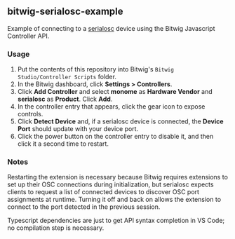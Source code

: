 ## bitwig-serialosc-example

Example of connecting to a [serialosc](https://monome.org/docs/serialosc/osc/) device using the Bitwig Javascript Controller API.

### Usage

1. Put the contents of this repository into Bitwig's `Bitwig Studio/Controller Scripts` folder.
2. In the Bitwig dashboard, click **Settings > Controllers**.
3. Click **Add Controller** and select **monome** as **Hardware Vendor** and **serialosc** as **Product**. Click **Add**.
4. In the controller entry that appears, click the gear icon to expose controls.
5. Click **Detect Device** and, if a serialosc device is connected, the **Device Port** should update with your device port.
6. Click the power button on the controller entry to disable it, and then click it a second time to restart.

### Notes

Restarting the extension is necessary because Bitwig requires extensions to set up their OSC connections during initialization,
but serialosc expects clients to request a list of connected devices to discover OSC port assignments at runtime. Turning it
off and back on allows the extension to connect to the port detected in the previous session.

Typescript dependencies are just to get API syntax completion in VS Code; no compilation step is necessary.